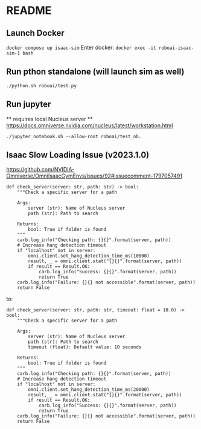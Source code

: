 # README


## Launch Docker
`docker compose up isaac-sim`
Enter docker:
`docker exec -it roboai-isaac-sim-1 bash`

## Run pthon standalone (will launch sim as well)
 `./python.sh roboai/test.py`

## Run jupyter
** requires local Nucleus server **
https://docs.omniverse.nvidia.com/nucleus/latest/workstation.html 

`./jupyter_notebook.sh --allow-root roboai/test_nb.`


## Isaac Slow Loading Issue (v2023.1.0)
https://github.com/NVIDIA-Omniverse/OmniIsaacGymEnvs/issues/92#issuecomment-1797057491

```
def check_server(server: str, path: str) -> bool:
    """Check a specific server for a path

    Args:
        server (str): Name of Nucleus server
        path (str): Path to search

    Returns:
        bool: True if folder is found
    """
    carb.log_info("Checking path: {}{}".format(server, path))
    # Increase hang detection timeout
    if "localhost" not in server:
        omni.client.set_hang_detection_time_ms(10000)
        result, _ = omni.client.stat("{}{}".format(server, path))
        if result == Result.OK:
            carb.log_info("Success: {}{}".format(server, path))
            return True
    carb.log_info("Failure: {}{} not accessible".format(server, path))
    return False
```

to:

```
def check_server(server: str, path: str, timeout: float = 10.0) -> bool:
    """Check a specific server for a path

    Args:
        server (str): Name of Nucleus server
        path (str): Path to search
        timeout (float): Default value: 10 seconds

    Returns:
        bool: True if folder is found
    """
    carb.log_info("Checking path: {}{}".format(server, path))
    # Increase hang detection timeout
    if "localhost" not in server:
        omni.client.set_hang_detection_time_ms(20000)
        result, _ = omni.client.stat("{}{}".format(server, path))
        if result == Result.OK:
            carb.log_info("Success: {}{}".format(server, path))
            return True
    carb.log_info("Failure: {}{} not accessible".format(server, path))
    return False
```